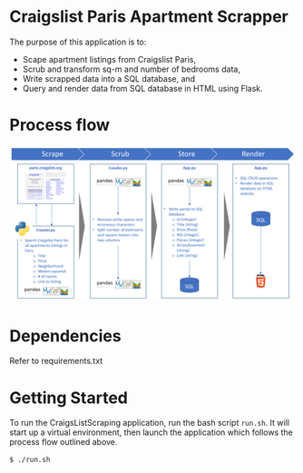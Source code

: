 # Craigslist Paris Apartment Scrapper
The purpose of this application is to:
- Scape apartment listings from Craigslist Paris,
- Scrub and transform sq-m and number of bedrooms data,
- Write scrapped data into a SQL database, and
- Query and render data from SQL database in HTML using Flask.

# Process flow
![Design Pattern](exports/Scraper-Process-Flow.PNG)

# Dependencies
Refer to requirements.txt

# Getting Started
To run the CraigsListScraping application, run the bash script `run.sh`. 
It will start up a virtual environment, then launch the application which 
follows the process flow outlined above.
```
$ ./run.sh
```